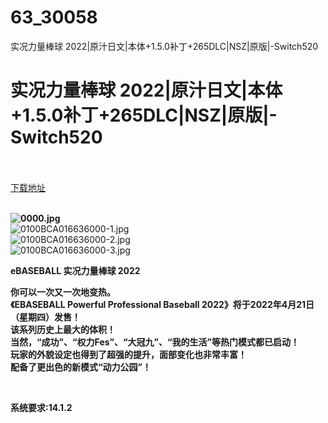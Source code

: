 # 63_30058
实况力量棒球 2022|原汁日文|本体+1.5.0补丁+265DLC|NSZ|原版|-Switch520
# 实况力量棒球 2022|原汁日文|本体+1.5.0补丁+265DLC|NSZ|原版|-Switch520
 <br/></br>
[下载地址](https://www.switch520.cc/article/30058 "下载地址")
<br/></br>

<p><strong><img title="0000.jpg" src="https://www.switch520.cc/muke_img/2022_04_21_711e13b4a3ec7.jpg" alt="0000.jpg"></strong><br>
<img title="0100BCA016636000-1.jpg" src="https://www.switch520.cc/muke_img/2022_07_23_279c665a52db1.jpg" alt="0100BCA016636000-1.jpg"><br>
<img title="0100BCA016636000-2.jpg" src="https://www.switch520.cc/muke_img/2022_07_23_5448f73cbd6e4.jpg" alt="0100BCA016636000-2.jpg"><br>
<img title="0100BCA016636000-3.jpg" src="https://www.switch520.cc/muke_img/2022_07_23_aa46e7224d2b4.jpg" alt="0100BCA016636000-3.jpg"></p>
<p><strong>eBASEBALL 实况力量棒球 2022</strong></p>
<p><strong>你可以一次又一次地变热。</strong><br>
<strong>《EBASEBALL Powerful Professional Baseball 2022》将于2022年4月21日（星期四）发售！</strong><br>
<strong>该系列历史上最大的体积！</strong><br>
<strong>当然，“成功”、“权力Fes”、“大冠九”、“我的生活”等热门模式都已启动！</strong><br>
<strong>玩家的外貌设定也得到了超强的提升，面部变化也非常丰富！</strong><br>
<strong>配备了更出色的新模式“动力公园”！</strong></p>
<p>&nbsp;</p>
<p><strong>系统要求:14.1.2</strong></p>



